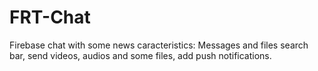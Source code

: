 # FRT-Chat
Firebase chat with some news caracteristics: Messages and files search bar, send videos, audios and some files, add push notifications.
